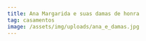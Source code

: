 ```yaml
---
title: Ana Margarida e suas damas de honra
tag: casamentos
image: /assets/img/uploads/ana_e_damas.jpg
---
```


